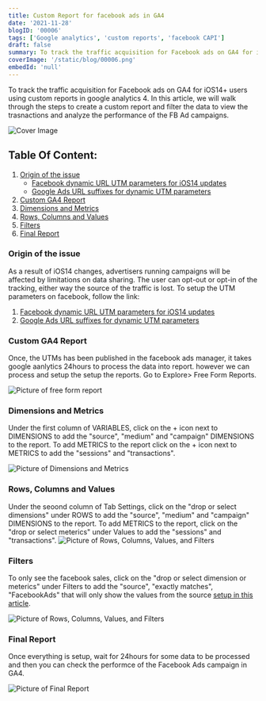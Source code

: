 ```yaml
---
title: Custom Report for facebook ads in GA4
date: '2021-11-28'
blogID: '00006'
tags: ['Google analytics', 'custom reports', 'facebook CAPI']
draft: false
summary: To track the traffic acquisition for Facebook ads on GA4 for iOS14+ users using custom reports in google analytics 4.
coverImage: '/static/blog/00006.png'
embedId: 'null'
---
```


To track the traffic acquisition for Facebook ads on GA4 for iOS14+ users using custom reports in google analytics 4. In this article, we will walk through the steps to create a custom report and filter the data to view the trasnactions and analyze the performance of the FB Ad campaigns.

![Cover Image](/static/blog/00006.png)

## Table Of Content:

1. [Origin of the issue](#origin-of-the-issue)
   - [Facebook dynamic URL UTM parameters for iOS14 updates](#origin-of-the-issue)
   - [Google Ads URL suffixes for dynamic UTM parameters](#origin-of-the-issue)
2. [Custom GA4 Report](#custom-ga4-report)
3. [Dimensions and Metrics](#dimensions-and-metrics)
4. [Rows, Columns and Values](#rows-columns-and-values)
5. [Filters](#filters)
6. [Final Report](#final-report)

### Origin of the issue

As a result of iOS14 changes, advertisers running campaigns will be affected by limitations on data sharing. The user can opt-out or opt-in of the tracking, either way the source of the traffic is lost. To setup the UTM parameters on facebook, follow the link:

1. [Facebook dynamic URL UTM parameters for iOS14 updates](/blog/facebook/facebook-dynamic-url-utm-parameters-for-ios14-updates)
2. [Google Ads URL suffixes for dynamic UTM parameters](/blog/google-ads/google-ads-url-suffixes-utm-for-dynamic-paramters)

### Custom GA4 Report

Once, the UTMs has been published in the facebook ads manager, it takes google aanlytics 24hours to process the data into report. however we can process and setup the setup the reports. Go to Explore> Free Form Reports.

![Picture of free form report](/static/blog/00006_1.png)

### Dimensions and Metrics

Under the first column of VARIABLES, click on the + icon next to DIMENSIONS to add the "source", "medium" and "campaign" DIMENSIONS to the report. To add METRICS to the report click on the + icon next to METRICS to add the "sessions" and "transactions".

![Picture of Dimensions and Metrics](/static/blog/00006_2.png)

### Rows, Columns and Values

Under the seoond column of Tab Settings, click on the "drop or select dimensions" under ROWS to add the "source", "medium" and "campaign" DIMENSIONS to the report. To add METRICS to the report, click on the "drop or select meterics" under Values to add the "sessions" and "transactions".
![Picture of Rows, Columns, Values, and Filters](/static/blog/00006_3.png)

### Filters

To only see the facebook sales, click on the "drop or select dimension or meterics" under Filters to add the "source", "exactly matches", "FacebookAds" that will only show the values from the source [setup in this article](/blog/facebook/facebook-dynamic-url-utm-parameters-for-ios14-updates).

![Picture of Rows, Columns, Values, and Filters](/static/blog/00006_4.png)

### Final Report

Once everything is setup, wait for 24hours for some data to be processed and then you can check the performce of the Facebook Ads campaign in GA4.

![Picture of Final Report](/static/blog/00006_5.png)
